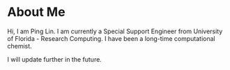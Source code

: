 # About Me
Hi, I am Ping Lin. I am currently a Special Support Engineer from University of Florida - Research Computing. I have been a long-time computational chemist. 

I will update further in the future.
